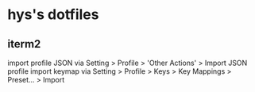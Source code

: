# hys's dotfiles

<!--toc-->

## iterm2

import profile JSON via Setting > Profile > 'Other Actions' > Import JSON profile
import keymap via Setting > Profile > Keys > Key Mappings > Preset... > Import
